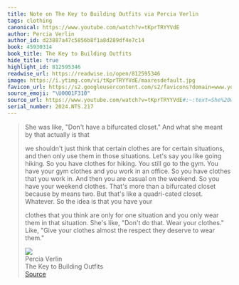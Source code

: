```yaml
---
title: Note on The Key to Building Outfits via Percia Verlin
tags: clothing
canonical: https://www.youtube.com/watch?v=tKprTRYYVdE
author: Percia Verlin
author_id: d23887a47c5856b8f1a8d289df4e7c14
book: 45930314
book_title: The Key to Building Outfits
hide_title: true
highlight_id: 812595346
readwise_url: https://readwise.io/open/812595346
image: https://i.ytimg.com/vi/tKprTRYYVdE/maxresdefault.jpg
favicon_url: https://s2.googleusercontent.com/s2/favicons?domain=www.youtube.com
source_emoji: "\U0001F310"
source_url: https://www.youtube.com/watch?v=tKprTRYYVdE#:~:text=She%20was%20like%2C,to%20wear%20them.%22
serial_number: 2024.NTS.217
---
```

> She was like, "Don't have a bifurcated closet." And what she meant by that actually is that
> 
> we shouldn't just think that certain clothes are for certain situations, and then only use them in those situations. Let's say you like going hiking. So you have clothes for hiking. You still go to the gym. You have your gym clothes and you work in an office. So you have clothes that you work in. And then you are casual on the weekend. So you have your weekend clothes. That's more than a bifurcated closet because by means two. But that's like a quadri-cated closet. Whatever. So the idea is that you have your
> 
> clothes that you think are only for one situation and you only wear them in that situation. She's like, "Don't do that. Wear your clothes." Like, "Give your clothes almost the respect they deserve to wear them."
> <div class="quoteback-footer"><div class="quoteback-avatar"><img class="mini-favicon" src="https://s2.googleusercontent.com/s2/favicons?domain=www.youtube.com"></div><div class="quoteback-metadata"><div class="metadata-inner"><span style="display:none">FROM:</span><div aria-label="Percia Verlin" class="quoteback-author"> Percia Verlin</div><div aria-label="The Key to Building Outfits" class="quoteback-title"> The Key to Building Outfits</div></div></div><div class="quoteback-backlink"><a target="_blank" aria-label="go to the full text of this quotation" rel="noopener" href="https://www.youtube.com/watch?v=tKprTRYYVdE#:~:text=She%20was%20like%2C,to%20wear%20them.%22" class="quoteback-arrow"> Source</a></div></div>